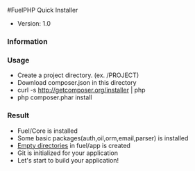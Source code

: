 #FuelPHP Quick Installer

* Version: 1.0

### Information

### Usage

* Create a project directory. (ex. /PROJECT)
* Download composer.json in this directory
* curl -s http://getcomposer.org/installer | php
* php composer.phar install

### Result
* Fuel/Core is installed
* Some basic packages(auth,oil,orm,email,parser) is installed
* [Empty directories](https://github.com/goosys/Fuel-Vendor-Enptyapp) in fuel/app is created
* Git is initialized for your application
* Let's start to build your application!
